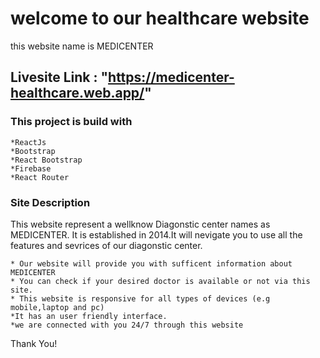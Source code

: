 # welcome to our healthcare website

this website name is MEDICENTER

## Livesite Link : "https://medicenter-healthcare.web.app/"

### This project is build with

    *ReactJs
    *Bootstrap
    *React Bootstrap
    *Firebase
    *React Router

### Site Description

This website represent a wellknow Diagonstic center names as MEDICENTER. It is established in 2014.It will nevigate you to use all the features and sevrices of our diagonstic center.

    * Our website will provide you with sufficent information about MEDICENTER
    * You can check if your desired doctor is available or not via this site.
    * This website is responsive for all types of devices (e.g mobile,laptop and pc)
    *It has an user friendly interface.
    *we are connected with you 24/7 through this website

Thank You!
